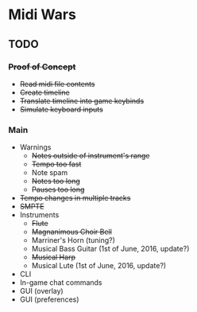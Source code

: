 # Midi Wars

## TODO

### ~~Proof of Concept~~
* ~~Read midi file contents~~
* ~~Create timeline~~
* ~~Translate timeline into game keybinds~~
* ~~Simulate keyboard inputs~~

### Main
* Warnings
  * ~~Notes outside of instrument's range~~
  * ~~Tempo too fast~~
  * Note spam
  * ~~Notes too long~~
  * ~~Pauses too long~~
* ~~Tempo changes in multiple tracks~~
* ~~SMPTE~~
* Instruments
  * ~~Flute~~
  * ~~Magnanimous Choir Bell~~
  * Marriner's Horn (tuning?)
  * Musical Bass Guitar (1st of June, 2016, update?)
  * ~~Musical Harp~~
  * Musical Lute (1st of June, 2016, update?)
* CLI
* In-game chat commands
* GUI (overlay)
* GUI (preferences)
